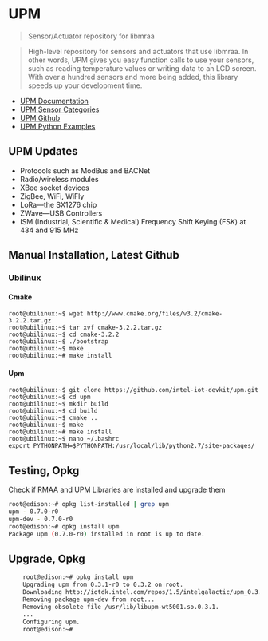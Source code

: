 # UPM

> Sensor/Actuator repository for libmraa

> High-level repository for sensors and actuators that use libmraa. In other words, UPM gives you easy function calls to use your sensors, such as reading temperature values or writing data to an LCD screen. With over a hundred sensors and more being added, this library speeds up your development time. 

- [UPM Documentation](http://iotdk.intel.com/docs/master/upm/index.html)
- [UPM Sensor Categories](http://iotdk.intel.com/docs/master/upm/modules.html)
- [UPM Github](https://github.com/intel-iot-devkit/upm)
- [UPM Python Examples](https://github.com/intel-iot-devkit/upm/tree/master/examples/python)

## UPM Updates

- Protocols such as ModBus and BACNet
- Radio/wireless modules
- XBee socket devices
- ZigBee, WiFi, WiFly
- LoRa—the SX1276 chip
- ZWave—USB Controllers
- ISM (Industrial, Scientific & Medical) Frequency Shift Keying (FSK) at 434 and 915 MHz

## Manual Installation, Latest Github

### Ubilinux

#### Cmake

    root@ubilinux:~$ wget http://www.cmake.org/files/v3.2/cmake-3.2.2.tar.gz
    root@ubilinux:~$ tar xvf cmake-3.2.2.tar.gz
    root@ubilinux:~$ cd cmake-3.2.2
    root@ubilinux:~$ ./bootstrap
    root@ubilinux:~$ make
    root@ubilinux:~# make install

#### Upm

    root@ubilinux:~$ git clone https://github.com/intel-iot-devkit/upm.git
    root@ubilinux:~$ cd upm
    root@ubilinux:~$ mkdir build
    root@ubilinux:~$ cd build
    root@ubilinux:~$ cmake ..
    root@ubilinux:~$ make
    root@ubilinux:~# make install
    root@ubilinux:~$ nano ~/.bashrc
    export PYTHONPATH=$PYTHONPATH:/usr/local/lib/python2.7/site-packages/

## Testing, Opkg

Check if RMAA and UPM Libraries are installed and upgrade them

```sh
root@edison:~# opkg list-installed | grep upm
upm - 0.7.0-r0
upm-dev - 0.7.0-r0
root@edison:~# opkg install upm
Package upm (0.7.0-r0) installed in root is up to date.
```

## Upgrade, Opkg

```sh
    root@edison:~# opkg install upm
    Upgrading upm from 0.3.1-r0 to 0.3.2 on root.
    Downloading http://iotdk.intel.com/repos/1.5/intelgalactic/upm_0.3.2_i586.ipk.
    Removing package upm-dev from root...
    Removing obsolete file /usr/lib/libupm-wt5001.so.0.3.1.
    ...
    Configuring upm.
    root@edison:~# 
```
